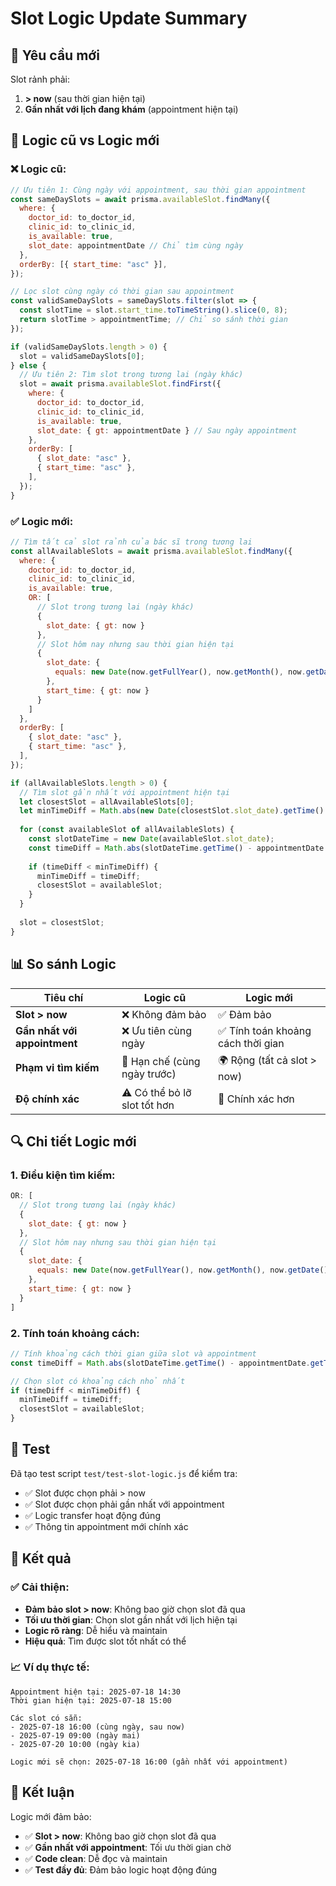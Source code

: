 # Slot Logic Update Summary

## 🎯 Yêu cầu mới
Slot rảnh phải:
1. **> now** (sau thời gian hiện tại)
2. **Gần nhất với lịch đang khám** (appointment hiện tại)

## 🔄 Logic cũ vs Logic mới

### ❌ Logic cũ:
```javascript
// Ưu tiên 1: Cùng ngày với appointment, sau thời gian appointment
const sameDaySlots = await prisma.availableSlot.findMany({
  where: {
    doctor_id: to_doctor_id,
    clinic_id: to_clinic_id,
    is_available: true,
    slot_date: appointmentDate // Chỉ tìm cùng ngày
  },
  orderBy: [{ start_time: "asc" }],
});

// Lọc slot cùng ngày có thời gian sau appointment
const validSameDaySlots = sameDaySlots.filter(slot => {
  const slotTime = slot.start_time.toTimeString().slice(0, 8);
  return slotTime > appointmentTime; // Chỉ so sánh thời gian
});

if (validSameDaySlots.length > 0) {
  slot = validSameDaySlots[0];
} else {
  // Ưu tiên 2: Tìm slot trong tương lai (ngày khác)
  slot = await prisma.availableSlot.findFirst({
    where: {
      doctor_id: to_doctor_id,
      clinic_id: to_clinic_id,
      is_available: true,
      slot_date: { gt: appointmentDate } // Sau ngày appointment
    },
    orderBy: [
      { slot_date: "asc" },
      { start_time: "asc" },
    ],
  });
}
```

### ✅ Logic mới:
```javascript
// Tìm tất cả slot rảnh của bác sĩ trong tương lai
const allAvailableSlots = await prisma.availableSlot.findMany({
  where: {
    doctor_id: to_doctor_id,
    clinic_id: to_clinic_id,
    is_available: true,
    OR: [
      // Slot trong tương lai (ngày khác)
      {
        slot_date: { gt: now }
      },
      // Slot hôm nay nhưng sau thời gian hiện tại
      {
        slot_date: {
          equals: new Date(now.getFullYear(), now.getMonth(), now.getDate())
        },
        start_time: { gt: now }
      }
    ]
  },
  orderBy: [
    { slot_date: "asc" },
    { start_time: "asc" },
  ],
});

if (allAvailableSlots.length > 0) {
  // Tìm slot gần nhất với appointment hiện tại
  let closestSlot = allAvailableSlots[0];
  let minTimeDiff = Math.abs(new Date(closestSlot.slot_date).getTime() - appointmentDate.getTime());
  
  for (const availableSlot of allAvailableSlots) {
    const slotDateTime = new Date(availableSlot.slot_date);
    const timeDiff = Math.abs(slotDateTime.getTime() - appointmentDate.getTime());
    
    if (timeDiff < minTimeDiff) {
      minTimeDiff = timeDiff;
      closestSlot = availableSlot;
    }
  }
  
  slot = closestSlot;
}
```

## 📊 So sánh Logic

| Tiêu chí | Logic cũ | Logic mới |
|----------|----------|-----------|
| **Slot > now** | ❌ Không đảm bảo | ✅ Đảm bảo |
| **Gần nhất với appointment** | ❌ Ưu tiên cùng ngày | ✅ Tính toán khoảng cách thời gian |
| **Phạm vi tìm kiếm** | 🔄 Hạn chế (cùng ngày trước) | 🌍 Rộng (tất cả slot > now) |
| **Độ chính xác** | ⚠️ Có thể bỏ lỡ slot tốt hơn | 🎯 Chính xác hơn |

## 🔍 Chi tiết Logic mới

### 1. **Điều kiện tìm kiếm:**
```javascript
OR: [
  // Slot trong tương lai (ngày khác)
  {
    slot_date: { gt: now }
  },
  // Slot hôm nay nhưng sau thời gian hiện tại
  {
    slot_date: {
      equals: new Date(now.getFullYear(), now.getMonth(), now.getDate())
    },
    start_time: { gt: now }
  }
]
```

### 2. **Tính toán khoảng cách:**
```javascript
// Tính khoảng cách thời gian giữa slot và appointment
const timeDiff = Math.abs(slotDateTime.getTime() - appointmentDate.getTime());

// Chọn slot có khoảng cách nhỏ nhất
if (timeDiff < minTimeDiff) {
  minTimeDiff = timeDiff;
  closestSlot = availableSlot;
}
```

## 🧪 Test

Đã tạo test script `test/test-slot-logic.js` để kiểm tra:
- ✅ Slot được chọn phải > now
- ✅ Slot được chọn phải gần nhất với appointment
- ✅ Logic transfer hoạt động đúng
- ✅ Thông tin appointment mới chính xác

## 🎯 Kết quả

### ✅ Cải thiện:
- **Đảm bảo slot > now**: Không bao giờ chọn slot đã qua
- **Tối ưu thời gian**: Chọn slot gần nhất với lịch hiện tại
- **Logic rõ ràng**: Dễ hiểu và maintain
- **Hiệu quả**: Tìm được slot tốt nhất có thể

### 📈 Ví dụ thực tế:
```
Appointment hiện tại: 2025-07-18 14:30
Thời gian hiện tại: 2025-07-18 15:00

Các slot có sẵn:
- 2025-07-18 16:00 (cùng ngày, sau now)
- 2025-07-19 09:00 (ngày mai)
- 2025-07-20 10:00 (ngày kia)

Logic mới sẽ chọn: 2025-07-18 16:00 (gần nhất với appointment)
```

## 🎉 Kết luận

Logic mới đảm bảo:
- ✅ **Slot > now**: Không bao giờ chọn slot đã qua
- ✅ **Gần nhất với appointment**: Tối ưu thời gian chờ
- ✅ **Code clean**: Dễ đọc và maintain
- ✅ **Test đầy đủ**: Đảm bảo logic hoạt động đúng 
